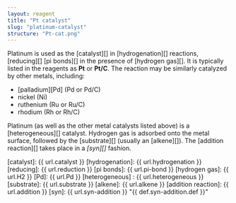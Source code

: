 ```yaml
---
layout: reagent
title: "Pt catalyst"
slug: "platinum-catalyst"
structure: "Pt-cat.png"
---
```


Platinum is used as the [catalyst][] in [hydrogenation][] reactions, [reducing][] [pi bonds][] in the presence of [hydrogen gas][]. It is typically listed in the reagents as **Pt** or **Pt/C**. The reaction may be similarly catalyzed by other metals, including:
 
 - [palladium][Pd] (Pd or Pd/C)
 - nickel (Ni) 
 - ruthenium (Ru or Ru/C)
 - rhodium (Rh or Rh/C)

Platinum (as well as the other metal catalysts listed above) is a [heterogeneous][] catalyst. Hydrogen gas is adsorbed onto the metal surface, followed by the [substrate][] (usually an [alkene][]). The [addition reaction][] takes place in a <i>[syn][]</i> fashion.


[catalyst]: {{ url.catalyst }}
[hydrogenation]: {{ url.hydrogenation }}
[reducing]: {{ url.reduction }}
[pi bonds]: {{ url.pi-bond }}
[hydrogen gas]: {{ url.H2 }}
[Pd]: {{ url.Pd }}
[heterogeneous] : {{ url.heterogeneous }}
[substrate]: {{ url.substrate }}
[alkene]: {{ url.alkene }}
[addition reaction]: {{ url.addition }}
[syn]: {{ url.syn-addition }}   "{{ def.syn-addition.def }}"

